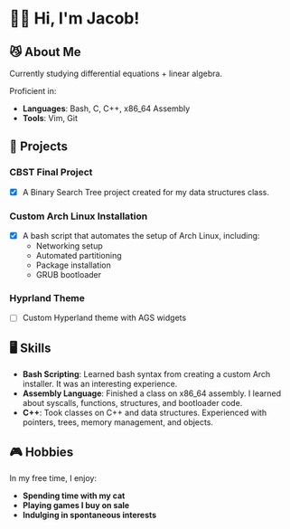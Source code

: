# 👋🏽 Hi, I'm Jacob!

## 😼 About Me 

Currently studying differential equations + linear algebra.

Proficient in:
- **Languages**: Bash, C, C++, x86_64 Assembly
- **Tools**: Vim, Git

## 🚀 Projects 

### CBST Final Project
- [x] A Binary Search Tree project created for my data structures class.

### Custom Arch Linux Installation
- [x] A bash script that automates the setup of Arch Linux, including:
  - Networking setup
  - Automated partitioning
  - Package installation
  - GRUB bootloader

### Hyprland Theme
- [ ] Custom Hyperland theme with AGS widgets

## 🖥️ Skills 

- **Bash Scripting**: Learned bash syntax from creating a custom Arch installer. It was an interesting experience.
- **Assembly Language**: Finished a class on x86_64 assembly. I learned about syscalls, functions, structures, and bootloader code.
- **C++**: Took classes on C++ and data structures. Experienced with pointers, trees, memory management, and objects.

## 🎮 Hobbies 

In my free time, I enjoy:
- **Spending time with my cat**
- **Playing games I buy on sale**
- **Indulging in spontaneous interests**

<!---
KerbeStomp/KerbeStomp is a ✨ special ✨ repository because its `README.md` (this file) appears on your GitHub profile.
You can click the Preview link to take a look at your changes.
--->
